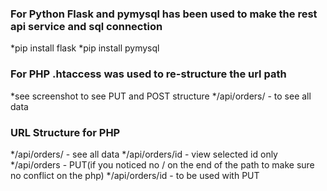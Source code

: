 <h3>For Python Flask and pymysql has been used to make the rest api service and sql connection</h3>
*pip install flask
*pip install pymysql

<h3>For PHP .htaccess was used to re-structure the url path</h3>
*see screenshot to see PUT and POST structure
*/api/orders/ - to see all data
<br>
<h3>URL Structure for PHP</h3>
*/api/orders/ - see all data
*/api/orders/id - view selected id only
*/api/orders - PUT(if you noticed no / on the end of the path to make sure no conflict on the php)
*/api/orders/id - to be used with PUT